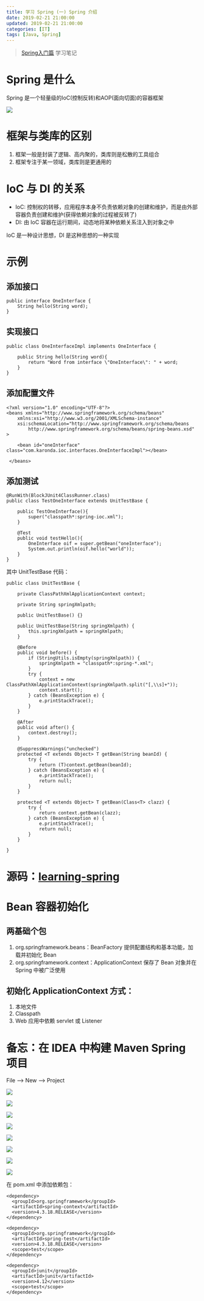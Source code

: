 ```yaml
---
title: 学习 Spring (一) Spring 介绍
date: 2019-02-21 21:00:00
updated: 2019-02-21 21:00:00
categories: [IT]
tags: [Java, Spring]
---
```


> [Spring入门篇](https://www.imooc.com/learn/196) 学习笔记

# Spring 是什么

Spring 是一个轻量级的IoC(控制反转)和AOP(面向切面)的容器框架

![](https://victorblog.nos-eastchina1.126.net/2019/spring-framework-runtime.png)

# 框架与类库的区别

1. 框架一般是封装了逻辑、高内聚的，类库则是松散的工具组合
1. 框架专注于某一领域，类库则是更通用的

# IoC 与 DI 的关系

+ IoC: 控制权的转移，应用程序本身不负责依赖对象的创建和维护，而是由外部容器负责创建和维护(获得依赖对象的过程被反转了)
+ DI: 由 IoC 容器在运行期间，动态地将某种依赖关系注入到对象之中

IoC 是一种设计思想，DI 是这种思想的一种实现

# 示例

## 添加接口

```
public interface OneInterface {
    String hello(String word);
}
```

## 实现接口

```
public class OneInterfaceImpl implements OneInterface {

    public String hello(String word){
        return "Word from interface \"OneInterface\": " + word;
    }
}
```

## 添加配置文件

```
<?xml version="1.0" encoding="UTF-8"?>
<beans xmlns="http://www.springframework.org/schema/beans"
    xmlns:xsi="http://www.w3.org/2001/XMLSchema-instance"
    xsi:schemaLocation="http://www.springframework.org/schema/beans
        http://www.springframework.org/schema/beans/spring-beans.xsd" >
        
	<bean id="oneInterface" class="com.karonda.ioc.interfaces.OneInterfaceImpl"></bean>
	
 </beans>
```

## 添加测试

```
@RunWith(BlockJUnit4ClassRunner.class)
public class TestOneInterface extends UnitTestBase {

    public TestOneInterface(){
        super("classpath*:spring-ioc.xml");
    }

    @Test
    public void testHello(){
        OneInterface oif = super.getBean("oneInterface");
        System.out.println(oif.hello("world"));
    }
}
```

其中 UnitTestBase 代码：

```
public class UnitTestBase {
	
	private ClassPathXmlApplicationContext context;
	
	private String springXmlpath;
	
	public UnitTestBase() {}
	
	public UnitTestBase(String springXmlpath) {
		this.springXmlpath = springXmlpath;
	}
	
	@Before
	public void before() {
		if (StringUtils.isEmpty(springXmlpath)) {
			springXmlpath = "classpath*:spring-*.xml";
		}
		try {
			context = new ClassPathXmlApplicationContext(springXmlpath.split("[,\\s]+"));
			context.start();
		} catch (BeansException e) {
			e.printStackTrace();
		}
	}
	
	@After
	public void after() {
		context.destroy();
	}
	
	@SuppressWarnings("unchecked")
	protected <T extends Object> T getBean(String beanId) {
		try {
			return (T)context.getBean(beanId);
		} catch (BeansException e) {
			e.printStackTrace();
			return null;
		}
	}
	
	protected <T extends Object> T getBean(Class<T> clazz) {
		try {
			return context.getBean(clazz);
		} catch (BeansException e) {
			e.printStackTrace();
			return null;
		}
	}

}
```

# 源码：[learning-spring](https://github.com/VictorBu/learning-spring)


# Bean 容器初始化

## 两基础个包
1. org.springframework.beans：BeanFactory 提供配置结构和基本功能，加载并初始化 Bean
1. org.springframework.context：ApplicationContext 保存了 Bean 对象并在 Spring 中被广泛使用

## 初始化 ApplicationContext 方式：

1. 本地文件
1. Classpath
1. Web 应用中依赖 servlet 或 Listener

# 备忘：在 IDEA 中构建 Maven Spring 项目

File --> New --> Project

![](https://victorblog.nos-eastchina1.126.net/2019/idea-maven-spring-1.png)

![](https://victorblog.nos-eastchina1.126.net/2019/idea-maven-spring-2.png)

![](https://victorblog.nos-eastchina1.126.net/2019/idea-maven-spring-3.png)

![](https://victorblog.nos-eastchina1.126.net/2019/idea-maven-spring-4.png)

![](https://victorblog.nos-eastchina1.126.net/2019/idea-maven-spring-5.png)

![](https://victorblog.nos-eastchina1.126.net/2019/idea-maven-spring-6.png)

![](https://victorblog.nos-eastchina1.126.net/2019/idea-maven-spring-7.png)

![](https://victorblog.nos-eastchina1.126.net/2019/idea-maven-spring-8.png)

在 pom.xml 中添加依赖包：

```
<dependency>
  <groupId>org.springframework</groupId>
  <artifactId>spring-context</artifactId>
  <version>4.3.18.RELEASE</version>
</dependency>

<dependency>
  <groupId>org.springframework</groupId>
  <artifactId>spring-test</artifactId>
  <version>4.3.18.RELEASE</version>
  <scope>test</scope>
</dependency>

<dependency>
  <groupId>junit</groupId>
  <artifactId>junit</artifactId>
  <version>4.12</version>
  <scope>test</scope>
</dependency>
```


